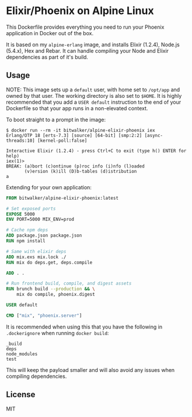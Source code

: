 # Elixir/Phoenix on Alpine Linux

This Dockerfile provides everything you need to run your Phoenix application in Docker out of the box.

It is based on my `alpine-erlang` image, and installs Elixir (1.2.4), Node.js (5.4.x), Hex and Rebar. It can handle compiling
your Node and Elixir dependencies as part of it's build.

## Usage

NOTE: This image sets up a `default` user, with home set to `/opt/app` and owned by that user. The working directory
is also set to `$HOME`. It is highly recommended that you add a `USER default` instruction to the end of your 
Dockerfile so that your app runs in a non-elevated context.

To boot straight to a prompt in the image:

```
$ docker run --rm -it bitwalker/alpine-elixir-phoenix iex
Erlang/OTP 18 [erts-7.3] [source] [64-bit] [smp:2:2] [async-threads:10] [kernel-poll:false]

Interactive Elixir (1.2.4) - press Ctrl+C to exit (type h() ENTER for help)
iex(1)>
BREAK: (a)bort (c)ontinue (p)roc info (i)nfo (l)oaded
       (v)ersion (k)ill (D)b-tables (d)istribution
a
```

Extending for your own application:

```dockerfile
FROM bitwalker/alpine-elixir-phoenix:latest

# Set exposed ports
EXPOSE 5000
ENV PORT=5000 MIX_ENV=prod

# Cache npm deps
ADD package.json package.json
RUN npm install

# Same with elixir deps
ADD mix.exs mix.lock ./
RUN mix do deps.get, deps.compile

ADD . .

# Run frontend build, compile, and digest assets
RUN brunch build --production && \
    mix do compile, phoenix.digest

USER default

CMD ["mix", "phoenix.server"]
```

It is recommended when using this that you have the following in `.dockerignore` when running `docker build`:

```
_build
deps
node_modules
test
```

This will keep the payload smaller and will also avoid any issues when compiling dependencies.

## License

MIT
